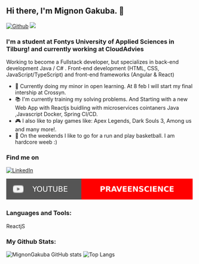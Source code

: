 ## Hi there, I'm Mignon Gakuba. 👋 
[![Github](https://img.shields.io/github/followers/MignonGakuba?label=Follow&style=social)](https://github.com/MignonGakuba) ![](https://visitor-badge.laobi.icu/badge?page_id=MignonGakuba.MignonGakuba)

### I'm a student at Fontys University of Applied Sciences in Tilburg! and currently working at CloudAdvies

Working to become a Fullstack developer, but specializes in back-end development Java / C#  . Front-end development (HTML, CSS, JavaScript/TypeScript) and front-end frameworks (Angular & React)


  - 🏫 Currently doing my minor in open learning.  At 8 feb  I will start my final intership at Crossyn.
  - 📚 I'm currently training my solving problems. And Starting with a new Web App with Reactjs buidling with microservices cointaners Java ,Javascript Docker, Spring CI/CD.
  - 🎮 I also like to play games like: Apex Legends, Dark Souls 3, Among us and many more!.
  - 🌲 On the weekends I like to go for a run and play basketball. I am hardcore weeb :)


### Find me on 

[![LinkedIn](https://raw.githubusercontent.com/praveenscience/mignongakuba/master/soc/li.svg)](https://www.linkedin.com/in/mignon-gakuba-700247180/) 

[![YouTube](https://raw.githubusercontent.com/praveenscience/praveenscience/master/soc/yt.svg)](https://www.youtube.com/channel/UCgC5yEhIxRPiOxiNa20el2A)

### Languages and Tools:
ReactjS

### My Github Stats:
![MignonGakuba  GitHub stats](https://github-readme-stats.vercel.app/api?username=mignongakuba&theme=dark&show_icons=true)
![Top Langs](https://github-readme-stats.vercel.app/api/top-langs/?username=MignonGakuba&theme=dark&show_icons=true)
